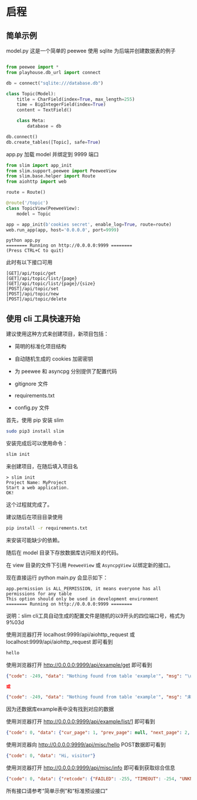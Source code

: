 
# 启程

## 简单示例

model.py 这是一个简单的 peewee 使用 sqlite 为后端并创建数据表的例子

```python

from peewee import *
from playhouse.db_url import connect

db = connect("sqlite:///database.db")

class Topic(Model):
    title = CharField(index=True, max_length=255)
    time = BigIntegerField(index=True)
    content = TextField()

    class Meta:
        database = db

db.connect()
db.create_tables([Topic], safe=True)
```

app.py 加载 model 并绑定到 9999 端口
```python
from slim import app_init
from slim.support.peewee import PeeweeView
from slim.base.helper import Route
from aiohttp import web

route = Route()

@route('/topic')
class TopicView(PeeweeView):
    model = Topic

app = app_init(b'cookies secret', enable_log=True, route=route)
web.run_app(app, host='0.0.0.0', port=9999)
```

```shell
python app.py
======== Running on http://0.0.0.0:9999 ========
(Press CTRL+C to quit)
```

此时有以下接口可用

```
[GET]/api/topic/get
[GET]/api/topic/list/{page}
[GET]/api/topic/list/{page}/{size}
[POST]/api/topic/set
[POST]/api/topic/new
[POST]/api/topic/delete
```

## 使用 cli 工具快速开始

建议使用这种方式来创建项目，新项目包括：

* 简明的标准化项目结构

* 自动随机生成的 cookies 加密密钥

* 为 peewee 和 asyncpg 分别提供了配置代码

* gitignore 文件

* requirements.txt

* config.py 文件

首先，使用 pip 安装 slim

```bash
sudo pip3 install slim
```

安装完成后可以使用命令：

```bash
slim init
```

来创建项目，在随后填入项目名

```
> slim init
Project Name: MyProject
Start a web application.
OK!
```

这个过程就完成了。

建议随后在项目目录使用

```bash
pip install -r requirements.txt
```

来安装可能缺少的依赖。

随后在 model 目录下存放数据库访问相关的代码。

在 view 目录的文件下引用 `PeeweeView` 或 `AsyncpgView` 以绑定新的接口。

现在直接运行 python main.py 会显示如下：

```shell
app.permission is ALL_PERMISSION, it means everyone has all permissions for any table
This option should only be used in development environment
======== Running on http://0.0.0.0:9999 ========
```
说明：slim cli工具自动生成的配置文件是随机的以9开头的四位端口号，格式为 9%03d

使用浏览器打开 localhost:9999/api/aiohttp_request 或 localhost:9999/api/aiohttp_request 即可看到

```html
hello
```

使用浏览器打开 http://0.0.0.0:9999/api/example/get 即可看到

```json
{"code": -249, "data": "Nothing found from table 'example'", "msg": "\u672a\u627e\u5230"}

或

{"code": -249, "data": "Nothing found from table 'example'", "msg": "未找到"}
```

因为还数据库example表中没有找到对应的数据

使用浏览器打开 http://0.0.0.0:9999/api/example/list/1 即可看到

```json
{"code": 0, "data": {"cur_page": 1, "prev_page": null, "next_page": 2, "first_page": null, "last_page": null, "page_numbers": [], "info": {"page_size": 20, "page_count": 0, "items_count": 0}, "items": []}}
```

使用浏览器向 http://0.0.0.0:9999/api/misc/hello POST数据即可看到

```json
{"code": 0, "data": "Hi, visitor"}
```

使用浏览器打开 http://0.0.0.0:9999/api/misc/info 即可看到获取综合信息

```json
{"code": 0, "data": {"retcode": {"FAILED": -255, "TIMEOUT": -254, "UNKNOWN": -253, "TOO_FREQUENT": -252, "DEPRECATED": -251, "NOT_FOUND": -249, "ALREADY_EXISTS": -248, "PERMISSION_DENIED": -239, "INVALID_ROLE": -238, "CHECK_FAILURE": -229, "PARAM_REQUIRED": -228, "POSTDATA_REQUIRED": -227, "INVALID_PARAMS": -219, "INVALID_POSTDATA": -218, "SUCCESS": 0, "WS_DONE": 1}, "retinfo": {"0": "\u6210\u529f", "-255": "\u5931\u8d25", "-254": "\u8d85\u65f6", "-253": "\u672a\u77e5\u9519\u8bef", "-252": "\u8bf7\u6c42\u8fc7\u4e8e\u9891\u7e41", "-251": "\u6b64\u63a5\u53e3\u5df2\u4e0d\u63a8\u8350\u4f7f\u7528", "-249": "\u672a\u627e\u5230", "-248": "\u5df2\u5b58\u5728", "-239": "\u65e0\u6743\u8bbf\u95ee", "-238": "\u65e0\u6548\u7684\u6743\u9650\u89d2\u8272", "-229": "\u6821\u9a8c\u5931\u8d25", "-228": "\u7f3a\u5c11\u53c2\u6570", "-227": "\u7f3a\u5c11\u63d0\u4ea4\u5185\u5bb9", "-219": "\u975e\u6cd5\u53c2\u6570", "-218": "\u975e\u6cd5\u63d0\u4ea4\u5185\u5bb9", "1": "Websocket \u8bf7\u6c42\u5b8c\u6210"}}}
```

所有接口请参考“简单示例”和“标准预设接口”

